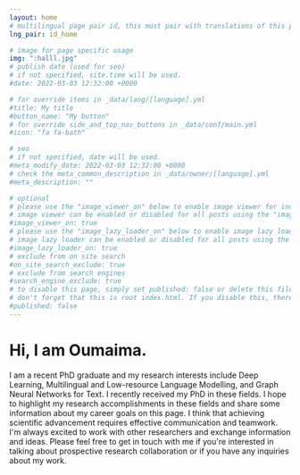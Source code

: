 ```yaml
---
layout: home
# multilingual page pair id, this must pair with translations of this page. (This name must be unique)
lng_pair: id_home

# image for page specific usage
img: ":halll.jpg"
# publish date (used for seo)
# if not specified, site.time will be used.
#date: 2022-03-03 12:32:00 +0000

# for override items in _data/lang/[language].yml
#title: My title
#button_name: "My button"
# for override side_and_top_nav_buttons in _data/conf/main.yml
#icon: "fa fa-bath"

# seo
# if not specified, date will be used.
#meta_modify_date: 2022-03-03 12:32:00 +0000
# check the meta_common_description in _data/owner/[language].yml
#meta_description: ""

# optional
# please use the "image_viewer_on" below to enable image viewer for individual pages or posts (_posts/ or [language]/_posts folders).
# image viewer can be enabled or disabled for all posts using the "image_viewer_posts: true" setting in _data/conf/main.yml.
#image_viewer_on: true
# please use the "image_lazy_loader_on" below to enable image lazy loader for individual pages or posts (_posts/ or [language]/_posts folders).
# image lazy loader can be enabled or disabled for all posts using the "image_lazy_loader_posts: true" setting in _data/conf/main.yml.
#image_lazy_loader_on: true
# exclude from on site search
#on_site_search_exclude: true
# exclude from search engines
#search_engine_exclude: true
# to disable this page, simply set published: false or delete this file
# don't forget that this is root index.html. If you disable this, there will be no index.html page to open
#published: false
---
```


# Hi, I am Oumaima.

I am a recent PhD graduate and my research interests include Deep Learning, Multilingual and Low-resource Language Modelling, and Graph Neural Networks for Text. I recently received my PhD in these fields. I hope to highlight my research accomplishments in these fields and share some information about my career goals on this page. I think that achieving scientific advancement requires effective communication and teamwork. I'm always excited to work with other researchers and exchange information and ideas. Please feel free to get in touch with me if you're interested in talking about prospective research collaboration or if you have any inquiries about my work. 
